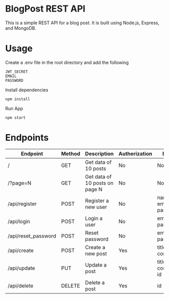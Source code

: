 # BlogPost REST API
This is a simple REST API for a blog post. It is built using Node.js, Express, and MongoDB.


# Usage
Create a .env file in the root directory and add the following

```
JWT_SECRET
EMAIL
PASSWORD
```

Install dependencies

```
npm install
```

Run App

```
npm start
```


# Endpoints
| Endpoint | Method | Description | Autherization | Body 
| --- | --- | --- | --- | --- |
/ | GET | Get data of 10 posts | No | No
/?page=N | GET | Get data of 10 posts on page N | No | No
/api/register | POST | Register a new user | No | name, email, password
/api/login | POST | Login a user | No | email, password
/api/reset_password | POST | Reset password | No | email, password
/api/create | POST | Create a new post | Yes | title, content
/api/update | PUT | Update a post | Yes | title, content, id
/api/delete | DELETE | Delete a post | Yes | id
